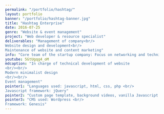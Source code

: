 ```yaml
---
permalink: "/portfolio/hashtag/"
layout: portfolio
banner: "/portfolio/hashtag-banner.jpg"
title: "Hashtag Enterprise"
date: 2016-07-25
genre: "Website & event management"
project: "Web developer & resource specialist"
deliverables: "Management of company<br/>
Website design and development<br/>
Maintenance of website and content marketing"
info: "Core team of the startup company: Focus on networking and technical development"
youtube: 5GtUgqg4_oM
mdcaption: "In charge of technical development of website
<br/><br/>
Modern minimalist design
<br/><br/>
Event management"
pointer1: "Languages used: javascript, html, css, php <br/>
Javascript framework: jQuery"
pointer2: "Custom page template, background videos, vanilla Javascript animation"
pointer3: "CMS used: Wordpress <br/>
Framework: Genesis"
---
```

